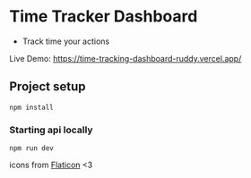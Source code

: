 # Time Tracker Dashboard
- Track time your actions

Live Demo: https://time-tracking-dashboard-ruddy.vercel.app/

## Project setup
```
npm install
```

### Starting api locally
```
npm run dev
```

icons from [Flaticon](https://www.flaticon.com) <3
